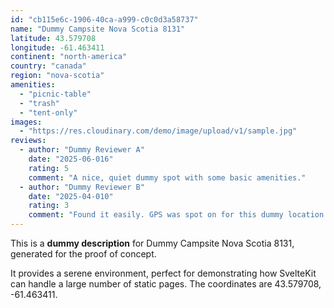```yaml
---
id: "cb115e6c-1906-40ca-a999-c0c0d3a58737"
name: "Dummy Campsite Nova Scotia 8131"
latitude: 43.579708
longitude: -61.463411
continent: "north-america"
country: "canada"
region: "nova-scotia"
amenities:
  - "picnic-table"
  - "trash"
  - "tent-only"
images:
  - "https://res.cloudinary.com/demo/image/upload/v1/sample.jpg"
reviews:
  - author: "Dummy Reviewer A"
    date: "2025-06-016"
    rating: 5
    comment: "A nice, quiet dummy spot with some basic amenities."
  - author: "Dummy Reviewer B"
    date: "2025-04-010"
    rating: 3
    comment: "Found it easily. GPS was spot on for this dummy location."
---
```


This is a **dummy description** for Dummy Campsite Nova Scotia 8131, generated for the proof of concept.

It provides a serene environment, perfect for demonstrating how SvelteKit can handle a large number of static pages. The coordinates are 43.579708, -61.463411.
